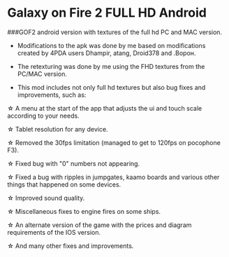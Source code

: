 # Galaxy on Fire 2 FULL HD Android

###GOF2 android version with textures of the full hd PC and MAC version.

- Modifications to the apk was done by me based on modifications created by 4PDA users Dhаmpir, atang, Droid378 and .Ворон.

- The retexturing was done by me using the FHD textures from the PC/MAC version.

- This mod includes not only full hd textures but also bug fixes and improvements, such as:


☆ A menu at the start of the app that adjusts the ui and touch scale according to your needs.

☆ Tablet resolution for any device.

☆ Removed the 30fps limitation (managed to get to 120fps on pocophone F3).

☆ Fixed bug with "0" numbers not appearing.

☆ Fixed a bug with ripples in jumpgates, kaamo boards and various other things that happened on some devices.

☆ Improved sound quality.

☆ Miscellaneous fixes to engine fires on some ships.

☆ An alternate version of the game with the prices and diagram requirements of the IOS version.

☆ And many other fixes and improvements.

